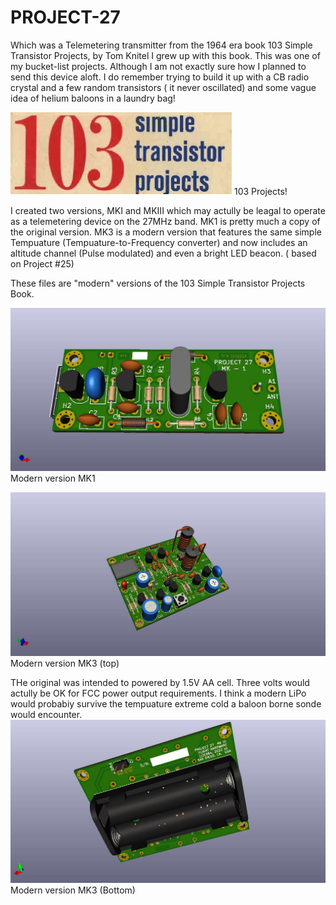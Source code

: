 # PROJECT-27
Which was a Telemetering transmitter from the 1964 era book 103 Simple Transistor Projects, by Tom Knitel  I grew up with this book.  This was one of my bucket-list projects. Although I am not exactly sure how I planned to send this device aloft.  I do remember trying to build it up with a CB radio crystal and a few random transistors ( it never oscillated) and some vague idea of helium baloons in a laundry bag! 

![PROJECT-27](https://github.com/b-wave/PROJECT-27/blob/main/PROJECT27/PROJECT27_MKIII/BMP/103_Logo.bmp)
103 Projects!

I created two versions, MKI and MKIII which may actully be leagal to operate as a telemetering device on the 27MHz band.  MK1 is pretty much a copy of the original version.  MK3 is a modern version that features the same simple Tempuature (Tempuature-to-Frequency converter) and now includes an altitude channel (Pulse modulated) and even a bright LED beacon.  ( based on Project #25) 

These files are "modern" versions of the 103 Simple Transistor Projects Book.   

![PROJECT-27](https://github.com/b-wave/PROJECT-27/blob/main/PROJECT27/PROJECT27_MKIII/BMP/PROJECT27_MK1_3d.jpg)
Modern version MK1

![PROJECT-27](https://github.com/b-wave/PROJECT-27/blob/main/PROJECT27/PROJECT27_MKIII/BMP/PROJECT27_MKIII_3d.jpg)
Modern version MK3 (top)

THe original was intended to powered by 1.5V AA cell.  Three volts would actully be OK for FCC power output requirements. I think a modern LiPo would probabiy survive the tempuature extreme cold a baloon borne sonde would encounter. 
![PROJECT-27](https://github.com/b-wave/PROJECT-27/blob/main/PROJECT27/PROJECT27_MKIII/BMP/PROJECT27_MKIII_bottom.jpg)
Modern version MK3 (Bottom)





 

